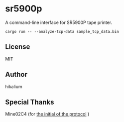 # sr5900p

A command-line interface for SR5900P tape printer.

```
cargo run -- --analyze-tcp-data sample_tcp_data.bin
```

## License
MIT

## Author
hikalium

## Special Thanks
Mine02C4 (for [the initial of the protocol](https://github.com/Mine02C4/TEPRA_PRO_SR5900P_analysis) )
